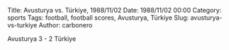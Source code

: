 Title: Avusturya vs. Türkiye, 1988/11/02
Date: 1988/11/02 00:00
Category: sports
Tags: football, football scores, Avusturya, Türkiye
Slug: avusturya-vs-turkiye
Author: carbonero


Avusturya 3 - 2 Türkiye
